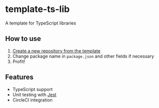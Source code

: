 # template-ts-lib
A template for TypeScript libraries

## How to use
1. [Create a new repository from the template](https://github.com/mrded/template-ts-lib/generate)
2. Change package name in `package.json` and other fields if necessary
5. Profit! 

## Features
- TypeScript support
- Unit testing with [Jest](http://jestjs.io)
- CircleCI integration
